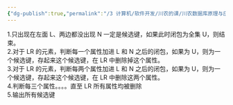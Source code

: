 ```yaml
---
{"dg-publish":true,"permalink":"/3 计算机/软件开发/川农的课/川农数据库原理与应用/候选键求解/","title":"候选键求解"}
---
```



1.只出现在左面 L、两边都没出现 N 一定是候选键，如果此时闭包为全集 U，则结束。  
2.对于 LR 的元素，判断每一个属性加进 L 和 N 之后的闭包，如果为 U，则为一个候选键，存起来这个候选键，在 LR 中删除掉这个属性。  
3.对于 LR 的元素，判断每两个属性加进 L 和 N 之后的闭包，如果为 U，则为一个候选键，存起来这个候选键，在 LR 中删除这两个属性。  
4.判断每三个属性。。。。直至 LR 所有属性均被删除  
5.输出所有候选键